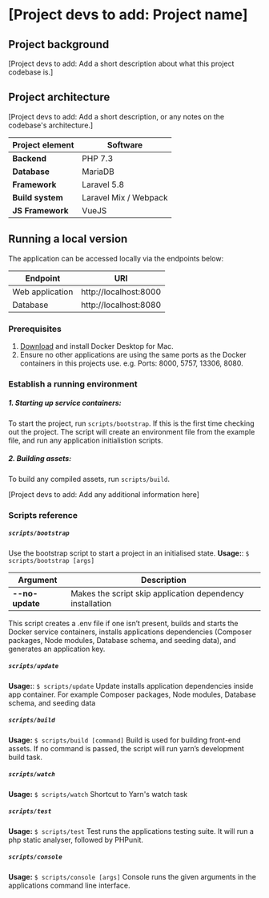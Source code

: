 # [Project devs to add: Project name]

## Project background
[Project devs to add: Add a short description about what this project codebase is.]

## Project architecture
[Project devs to add: Add a short description, or any notes on the codebase's architecture.]

| Project element | Software |
| --------------- |---------------|
| **Backend**        | PHP 7.3 |
| **Database**       | MariaDB |
| **Framework**      | Laravel 5.8 |
| **Build system**   | Laravel Mix / Webpack |
| **JS Framework**   | VueJS |

## Running a local version
The application can be accessed locally via the endpoints below:

| Endpoint | URI |
| --------------- |---------------|
| Web application | http://localhost:8000 |
| Database        | http://localhost:8080 |

### Prerequisites
1) [Download](https://docs.docker.com/docker-for-mac/install/) and install Docker Desktop for Mac.
2) Ensure no other applications are using the same ports as the Docker containers in this projects use. e.g. Ports: 8000, 5757, 13306, 8080.

### Establish a running environment

##### 1. Starting up service containers:
To start the project, run `scripts/bootstrap`.
If this is the first time checking out the project. The script will create an environment file from the example file, and run any application initialistion scripts.

##### 2. Building assets:
To build any compiled assets, run `scripts/build`.

[Project devs to add: Add any additional information here]

### Scripts reference
##### `scripts/bootstrap`
Use the bootstrap script to start a project in an initialised state.
**Usage:**: `$ scripts/bootstrap [args]`

| Argument        | Description   |
| --------------- |---------------|
| **--no-update** | Makes the script skip application dependency installation |

This script creates a .env file if one isn’t present, builds and starts the Docker service containers, installs applications dependencies (Composer packages, Node modules, Database schema, and seeding data), and generates an application key.

##### `scripts/update`
**Usage:**: `$ scripts/update`
Update installs application dependencies inside app container. For example Composer packages, Node modules, Database schema, and seeding data

##### `scripts/build`
**Usage:** `$ scripts/build [command]`
Build is used for building front-end assets. If no command is passed, the script will run yarn’s development build task.

##### `scripts/watch`
**Usage:** `$ scripts/watch`
Shortcut to Yarn's watch task

##### `scripts/test`
**Usage:** `$ scripts/test`
Test runs the applications testing suite. It will run a php static analyser, followed by PHPunit.

##### `scripts/console`
**Usage:** `$ scripts/console [args]`
Console runs the given arguments in the applications command line interface.
